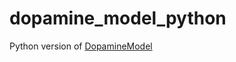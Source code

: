 # dopamine_model_python

Python version of [DopamineModel](https://github.com/MATH564-WI25/DopamineModel)
